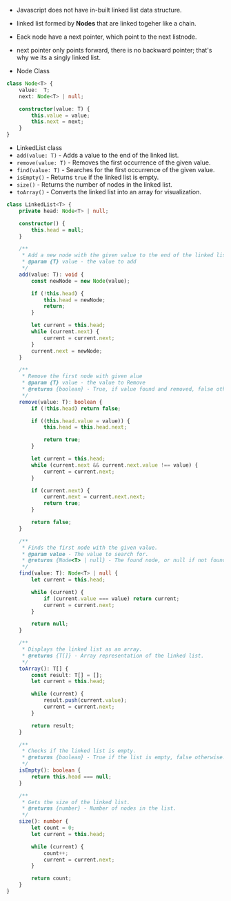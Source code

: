 - Javascript does not have in-built linked list data structure.

- linked list formed by **Nodes** that are linked togeher like a chain.
- Eack node have a next pointer, which point to the next listnode.
- next pointer only points forward, there is no backward pointer; that's why we its a singly linked list.

- Node Class
```typescript
class Node<T> {
	value:	T;
	next: Node<T> | null;

	constructor(value: T) {
		this.value = value;
		this.next = next;
	}
}
```

- LinkedList class
- `add(value: T)` - Adds a value to the end of the linked list. 
- `remove(value: T)` - Removes the first occurrence of the given value. 
- `find(value: T)` - Searches for the first occurrence of the given value. 
- `isEmpty()` - Returns `true` if the linked list is empty. 
- `size()` - Returns the number of nodes in the linked list. 
- `toArray()` - Converts the linked list into an array for visualization.
```typescript 
class LinkedList<T> {
    private head: Node<T> | null;

    constructor() {
        this.head = null;
    }

    /**
     * Add a new node with the given value to the end of the linked list.
     * @param {T} value - the value to add
     */
    add(value: T): void {
        const newNode = new Node(value);

        if (!this.head) {
            this.head = newNode;
            return;
        }

        let current = this.head;
        while (current.next) {
            current = current.next;
        }
        current.next = newNode;
    }

    /**
     * Remove the first node with given alue
     * @param {T} value - the value to Remove
     * @returns {boolean} - True, if value found and removed, false otherwise
     */
    remove(value: T): boolean {
        if (!this.head) return false;

        if ((this.head.value = value)) {
            this.head = this.head.next;

            return true;
        }

        let current = this.head;
        while (current.next && current.next.value !== value) {
            current = current.next;
        }

        if (current.next) {
            current.next = current.next.next;
            return true;
        }

        return false;
    }

    /**
     * Finds the first node with the given value.
     * @param value - The value to search for.
     * @returns {Node<T> | null} - The found node, or null if not found.
     */
    find(value: T): Node<T> | null {
        let current = this.head;

        while (current) {
            if (current.value === value) return current;
            current = current.next;
        }

        return null;
    }

    /**
     * Displays the linked list as an array.
     * @returns {T[]} - Array representation of the linked list.
     */
    toArray(): T[] {
        const result: T[] = [];
        let current = this.head;

        while (current) {
            result.push(current.value);
            current = current.next;
        }

        return result;
    }

    /**
     * Checks if the linked list is empty.
     * @returns {boolean} - True if the list is empty, false otherwise.
     */
    isEmpty(): boolean {
        return this.head === null;
    }

    /**
     * Gets the size of the linked list.
     * @returns {number} - Number of nodes in the list.
     */
    size(): number {
        let count = 0;
        let current = this.head;

        while (current) {
            count++;
            current = current.next;
        }

        return count;
    }
}

```



